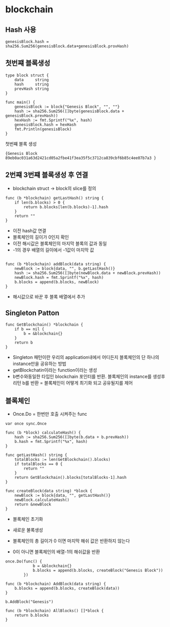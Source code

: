 # blockchain

## Hash 사용

```
genesisBlock.hash = sha256.Sum256(genesisBlock.data+genesisBlock.provHash)
```


## 첫번쨰 블록생성
```
type block struct {
	data     string
	hash     string
	prevHash string
}

func main() {
	genesisBlock := block{"Genesis Block", "", ""}
	hash := sha256.Sum256([]byte(genesisBlock.data + genesisBlock.prevHash))
	hexHash := fmt.Sprintf("%x", hash)
	genesisBlock.hash = hexHash
	fmt.Println(genesisBlock)
}

```
첫번쨰 블록 생성

```
{Genesis Block 89eb0ac031a63d2421cd05a2fbe41f3ea35f5c3712ca839cbf6b85c4ee07b7a3 }
```
## 2번쨰 3번쨰 블록생성 후 연결

- blockchain struct -> block의 slice를 정의
```
func (b *blockchain) getLastHash() string {
	if len(b.blocks) > 0 {
		return b.blocks[len(b.blocks)-1].hash
	}
	return ""
}

```
- 이전 hash값 연결
- 블록체인의 길이가 0인지 확인
- 이전 해시값은 블록체인의 마지막 블록의 값과 동일
- -1의 경우 배열의 길이에서 -1값이 마지막 값
```

func (b *blockchain) addBlock(data string) {
	newBlock := block{data, "", b.getLastHash()}
	hash := sha256.Sum256([]byte(newBlock.data + newBlock.prevHash))
	newBlock.hash = fmt.Sprintf("%x", hash)
	b.blocks = append(b.blocks, newBlock)
}

```
- 해시값으로 바꾼 후 블록 배열에서 추가


## Singleton Patton

```
func GetBlockchain() *blockchain {
	if b == nil {
		b = &blockchain{}
	}
	return b
}
```
- Singleton 패턴이란 우리의 application내에서 어디든지 블록체인의 단 하나의 instance만을 공유하는 방법
- getBlockchatin이라는 function이라는 생성
- b변수와동일한 타입인 blockchain 포인터를 반환. 블록체인의 instance를 생성후 리턴 b를 반환 = 블록체인이 어떻게 최기화 되고 공유될지를 제어

## 블록체인 

- Once.Do = 한번만 호출 시켜주는 func

```
var once sync.Once

func (b *block) calculateHash() {
	hash := sha256.Sum256([]byte(b.data + b.prevHash))
	b.hash = fmt.Sprintf("%x", hash)
}

func getLastHash() string {
	totalBlocks := len(GetBlockchain().blocks)
	if totalBlocks == 0 {
		return ""
	}
	return GetBlockchain().blocks[totalBlocks-1].hash
}

func createBlock(data string) *block {
	newBlock := block{data, "", getLastHash()}
	newBlock.calculateHash()
	return &newBlock
}
```

- 블록체인 초기화

- 새로운 불록생성

- 블록체인의 총 길이가  0 이면 마지막 해쉬 값은 반환하지 않는다

- 0이 아니면 블록체인의 배열-1의 해쉬값을 반환
```
once.Do(func() {
			b = &blockchain{}
			b.blocks = append(b.blocks, createBlock("Genesis Block"))
		})
```
```
func (b *blockchain) AddBlock(data string) {
	b.blocks = append(b.blocks, createBlock(data))
}

```
```
b.AddBlock("Genesis")
```
```
func (b *blockchain) AllBlocks() []*block {
	return b.blocks
}
```
